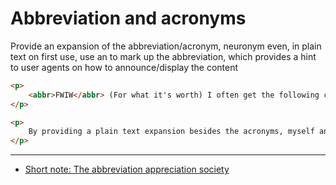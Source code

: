 # Abbreviation and acronyms

Provide an expansion of the abbreviation/acronym, neuronym even, in plain text on first use, use an <abbr> to mark up the abbreviation, which provides a hint to user agents on how to announce/display the content

```html
<p>
    <abbr>FWIW</abbr> (For what it's worth) I often get the following confused: <abbr>WTF</abbr> and <abbr>FTW</abbr>.
</p>

<p>
    By providing a plain text expansion besides the acronyms, myself and probably others, are less confused by the jargon. Thus improving usability and <abbr>a11y</abbr> (accessibility).
</p>
```

---

* [Short note: The abbreviation appreciation society](https://developer.paciellogroup.com/blog/2019/03/short-note-the-abbreviation-appreciation-society/)